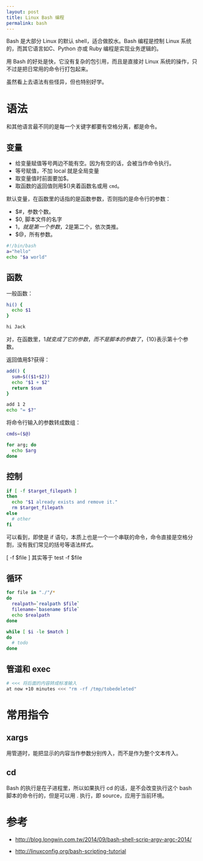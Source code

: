 ```yaml
---
layout: post
title: Linux Bash 编程
permalink: bash
---
```


Bash 是大部分 Linux 的默认 shell，适合做胶水。Bash 编程是控制 Linux 系统的，而其它语言如C、Python 亦或 Ruby 编程是实现业务逻辑的。

用 Bash 的好处是快，它没有复杂的包引用，而且是直接对 Linux 系统的操作，只不过是把日常用的命令行打包起来。

虽然看上去语法有些怪异，但也特别好学。

# 语法
和其他语言最不同的是每一个关键字都要有空格分离，都是命令。

## 变量

* 给变量赋值等号两边不能有空。因为有空的话，会被当作命令执行。
* 等号赋值，不加 local 就是全局变量
* 取变量值时前面要加$。
* 取函数的返回值则用$()夹着函数名或用 `cmd`。

默认变量，在函数里的话指的是函数参数，否则指的是命令行的参数：

* $#，参数个数。
* $0, 脚本文件的名字
* $1，就是第一个参数，$2是第二个，依次类推。
* $@，所有参数。


```sh
#!/bin/bash
a="hello"
echo "$a world"
```

## 函数

一般函数：

```sh
hi() {
  echo $1
}

hi Jack
```

对，在函数里，$1就变成了它的参数，而不是脚本的参数了，${10}表示第十个参数。


返回值用$?获得：

```sh
add() {
  sum=$(($1+$2))
  echo "$1 + $2"
  return $sum
}

add 1 2
echo "= $?"
```


将命令行输入的参数转成数组：

```bash
cmds=($@)

for arg; do
  echo $arg
done
```

## 控制


```bash
if [ -f $target_filepath ]
then
  echo "$1 already exists and remove it."
  rm $target_filepath
else
  # other
fi
```

可以看到，即使是 if 语句，本质上也是一个一个串联的命令，命令直接是空格分割，没有我们常见的括号等语法样式。

[ -f $file ] 其实等于 test -f $file

## 循环

```bash
for file in "./"/*
do
  realpath=`realpath $file`
  filename=`basename $file`
  echo $realpath
done
```

```bash
while [ $i -le $match ]
do
  # todo
done
```


## 管道和 exec

```bash
# <<< 将后面的内容转成标准输入
at now +10 minutes <<< "rm -rf /tmp/tobedeleted"
```


# 常用指令

## xargs

用管道时，能把显示的内容当作参数分别传入，而不是作为整个文本传入。

## cd
Bash 的执行是在子进程里，所以如果执行 cd 的话，是不会改变执行这个 bash 脚本的命令行的，但是可以用 . 执行，即 source，应用于当前环境。


# 参考

* http://blog.longwin.com.tw/2014/09/bash-shell-scrip-argv-argc-2014/


* http://linuxconfig.org/bash-scripting-tutorial
